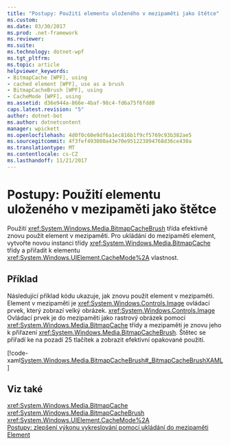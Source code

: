 ```yaml
---
title: "Postupy: Použití elementu uloženého v mezipaměti jako štětce"
ms.custom: 
ms.date: 03/30/2017
ms.prod: .net-framework
ms.reviewer: 
ms.suite: 
ms.technology: dotnet-wpf
ms.tgt_pltfrm: 
ms.topic: article
helpviewer_keywords:
- BitmapCache [WPF], using
- cached element [WPF], use as a brush
- BitmapCacheBrush [WPF], using
- CacheMode [WPF], using
ms.assetid: d36e944a-866e-4baf-98c4-fd6a75f6fdd0
caps.latest.revision: "5"
author: dotnet-bot
ms.author: dotnetcontent
manager: wpickett
ms.openlocfilehash: 4d0f0c60e9df6a1ec816b1f9cf5769c93b382ae5
ms.sourcegitcommit: 4f3fef493080a43e70e951223894768d36ce430a
ms.translationtype: MT
ms.contentlocale: cs-CZ
ms.lasthandoff: 11/21/2017
---
```

# <a name="how-to-use-a-cached-element-as-a-brush"></a>Postupy: Použití elementu uloženého v mezipaměti jako štětce
Použití <xref:System.Windows.Media.BitmapCacheBrush> třída efektivně znovu použít element v mezipaměti. Pro ukládání do mezipaměti element, vytvořte novou instanci třídy <xref:System.Windows.Media.BitmapCache> třídy a přiřadit k elementu <xref:System.Windows.UIElement.CacheMode%2A> vlastnost.  
  
## <a name="example"></a>Příklad  
 Následující příklad kódu ukazuje, jak znovu použít element v mezipaměti. Element v mezipaměti je <xref:System.Windows.Controls.Image> ovládací prvek, který zobrazí velký obrázek. <xref:System.Windows.Controls.Image> Ovládací prvek je do mezipaměti jako rastrový obrázek pomocí <xref:System.Windows.Media.BitmapCache> třídy a mezipaměti je znovu jeho k přiřazení <xref:System.Windows.Media.BitmapCacheBrush>. Štětec se přiřadí ke na pozadí 25 tlačítek a zobrazit efektivní opakované použití.  
  
 [!code-xaml[System.Windows.Media.BitmapCacheBrush#_BitmapCacheBrushXAML](../../../../samples/snippets/csharp/VS_Snippets_Wpf/system.windows.media.bitmapcachebrush/cs/window1.xaml#_bitmapcachebrushxaml)]  
  
## <a name="see-also"></a>Viz také  
 <xref:System.Windows.Media.BitmapCache>  
 <xref:System.Windows.Media.BitmapCacheBrush>  
 <xref:System.Windows.UIElement.CacheMode%2A>  
 [Postupy: zlepšení výkonu vykreslování pomocí ukládání do mezipaměti Element](../../../../docs/framework/wpf/graphics-multimedia/how-to-improve-rendering-performance-by-caching-an-element.md)
